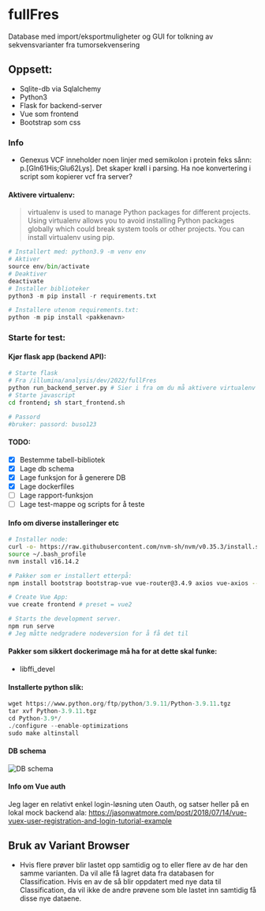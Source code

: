 # fullFres
Database med import/eksportmuligheter og GUI for tolkning av sekvensvarianter fra tumorsekvensering

## Oppsett:
* Sqlite-db via Sqlalchemy
* Python3 
* Flask for backend-server
* Vue som frontend
* Bootstrap som css

### Info
* Genexus VCF inneholder noen linjer med semikolon i protein feks sånn: p.[Gln61His;Glu62Lys]. Det skaper krøll i parsing. Ha noe konvertering i script som kopierer vcf fra server?

#### Aktivere virtualenv:
> virtualenv is used to manage Python packages for different projects. Using virtualenv allows you to avoid installing Python packages globally which could break system tools or other projects. You can install virtualenv using pip.

```python
# Installert med: python3.9 -m venv env
# Aktiver
source env/bin/activate
# Deaktiver
deactivate
# Installer biblioteker
python3 -m pip install -r requirements.txt

# Installere utenom requirements.txt:
python -m pip install <pakkenavn>
```
### Starte for test:
#### Kjør flask app (backend API):
```sh
# Starte flask 
# Fra /illumina/analysis/dev/2022/fullFres
python run_backend_server.py # Sier i fra om du må aktivere virtualenv
# Starte javascript
cd frontend; sh start_frontend.sh 

# Passord 
#bruker: passord: buso123
```

#### TODO:
- [x] Bestemme tabell-bibliotek
- [x] Lage db schema
- [x] Lage funksjon for å generere DB
- [x] Lage dockerfiles
- [ ] Lage rapport-funksjon
- [ ] Lage test-mappe og scripts for å teste

#### Info om diverse installeringer etc
```sh
# Installer node:
curl -o- https://raw.githubusercontent.com/nvm-sh/nvm/v0.35.3/install.sh | bash
source ~/.bash_profile
nvm install v16.14.2

# Pakker som er installert etterpå:
npm install bootstrap bootstrap-vue vue-router@3.4.9 axios vue-axios --save

# Create Vue App:
vue create frontend # preset = vue2

# Starts the development server.
npm run serve
# Jeg måtte nedgradere nodeversion for å få det til
```

#### Pakker som sikkert dockerimage må ha for at dette skal funke:
* libffi_devel

#### Installerte python slik:
```python
wget https://www.python.org/ftp/python/3.9.11/Python-3.9.11.tgz
tar xvf Python-3.9.11.tgz
cd Python-3.9*/
./configure --enable-optimizations
sudo make altinstall
```

#### DB schema
![DB schema](https://raw.githubusercontent.com/oyvindbusk/fullFres/main/db/DB%20schema.png)

#### Info om Vue auth
Jeg lager en relativt enkel login-løsning uten Oauth, og satser heller på en lokal mock backend ala: https://jasonwatmore.com/post/2018/07/14/vue-vuex-user-registration-and-login-tutorial-example

## Bruk av Variant Browser


* Hvis flere prøver blir lastet opp samtidig og to eller flere av de har den samme varianten. Da vil alle få lagret data fra databasen for Classification. Hvis en av de så blir oppdatert med nye data til Classification, da vil ikke de andre prøvene som ble lastet inn samtidig få disse nye dataene.
